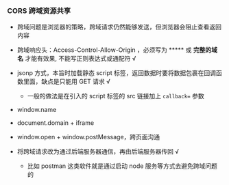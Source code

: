 ### CORS 跨域资源共享

* 跨域问题是浏览器的策略，跨域请求仍然能够发送，但浏览器会阻止查看返回内容

* 跨域响应头：Access-Control-Allow-Origin ，必须写为 ***** 或 **完整的域名** 才能有效果, 不能写正则表达式或通配符 √

* jsonp 方式，本旨时加载静态 script 标签，返回数据时要将数据包裹在回调函数里面，缺点是只能用 GET 请求 √
  * 一般的做法是在引入的 script 标签的 src 链接加上 `callback=` 参数
* window.name
* document.domain + iframe
* window.open + window.postMessage，跨页面沟通
* 将跨域请求改为通过后端服务器通信，再由后端服务器传回 √
  * 比如 postman 这类软件就是通过启动 node 服务等方式去避免跨域问题的

